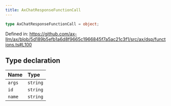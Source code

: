 ```yaml
---
title: AxChatResponseFunctionCall
---
```


```ts
type AxChatResponseFunctionCall = object;
```

Defined in: https://github.com/ax-llm/ax/blob/5d189b5efb1a6d8f9665c1966845f7a5ac21c3f1/src/ax/dsp/functions.ts#L100

## Type declaration

| Name | Type |
| :------ | :------ |
| <a id="args"></a> `args` | `string` |
| <a id="id"></a> `id` | `string` |
| <a id="name"></a> `name` | `string` |
